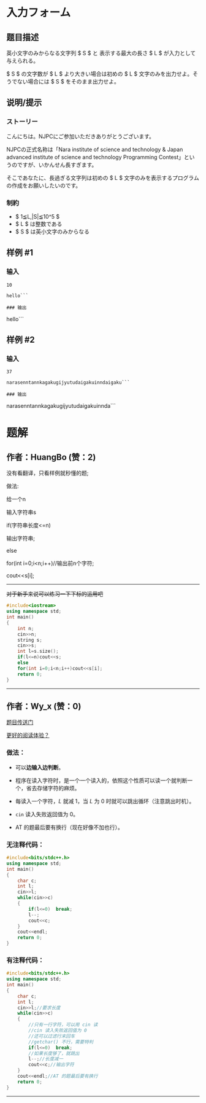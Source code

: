 # 入力フォーム

## 题目描述

[problemUrl]: https://atcoder.jp/contests/njpc2017/tasks/njpc2017_a

英小文字のみからなる文字列 $ S $ と 表示する最大の長さ $ L $ が入力として与えられる。

$ S $ の文字数が $ L $ より大きい場合は初めの $ L $ 文字のみを出力せよ。そうでない場合には $ S $ をそのまま出力せよ。

## 说明/提示

### ストーリー

こんにちは。NJPCにご参加いただきありがとうございます。

NJPCの正式名称は「Nara institute of science and technology &amp; Japan advanced institute of science and technology Programming Contest」というのですが、いかんせん長すぎます。

そこであなたに、長過ぎる文字列は初めの $ L $ 文字のみを表示するプログラムの作成をお願いしたいのです。

### 制約

- $ 1≦L,|S|≦10^5 $
- $ L $ は整数である
- $ S $ は英小文字のみからなる

## 样例 #1

### 输入

```
10
hello```

### 输出

```
hello```

## 样例 #2

### 输入

```
37
narasenntannkagakugijyutudaigakuinndaigaku```

### 输出

```
narasenntannkagakugijyutudaigakuinnda```

# 题解

## 作者：HuangBo (赞：2)

没有看翻译，只看样例就秒懂的题;


做法:

给一个n

输入字符串s

if(字符串长度<=n)

输出字符串;

else 

for(int i=0;i<n;i++)//输出前n个字符;

cout<<s[i];


------------

~~对于新手来说可以练习一下下标的运用吧~~
```cpp
#include<iostream>
using namespace std;
int main()
{
	int n;
	cin>>n;
	string s;
	cin>>s;
	int l=s.size();
	if(l<=n)cout<<s;
	else
	for(int i=0;i<n;i++)cout<<s[i];
    return 0;
}
```

---

## 作者：Wy_x (赞：0)

[题目传送门](https://www.luogu.com.cn/problem/AT_njpc2017_a)

[更好的阅读体验？](https://www.luogu.com.cn/blog/73-54-16/solution-at-njpc2017-a)

### 做法：

- 可以**边输入边判断**。

- 程序在读入字符时，是一个一个读入的，依照这个性质可以读一个就判断一个，省去存储字符的麻烦。

- 每读入一个字符，$L$ 就减 $1$，当 $L$ 为 $0$ 时就可以跳出循环（注意跳出时机）。

- `cin` 读入失败返回值为 $0$。

- AT 的题最后要有换行（现在好像不加也行）。

### 无注释代码：

```cpp
#include<bits/stdc++.h>
using namespace std;
int main()
{
	char c;
	int l;
	cin>>l;
	while(cin>>c)
	{
		if(l<=0)  break;
		l--;
		cout<<c;
	}
	cout<<endl;
	return 0;
}
```

### 有注释代码：

```cpp
#include<bits/stdc++.h>
using namespace std;
int main()
{
	char c;
	int l;
	cin>>l;//要求长度 
	while(cin>>c)
	{
		//只有一行字符，可以用 cin 读 
		//cin 读入失败返回值为 0 
		//还可以过滤行末回车 
		//getchar() 不行，需要特判 
		if(l<=0)  break;
		//如果长度够了，就跳出 
		l--;//长度减一 
		cout<<c;//输出字符 
	}
	cout<<endl;//AT 的题最后要有换行
	return 0;
}
```

---

